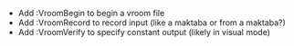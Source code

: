 - Add :VroomBegin to begin a vroom file
- Add :VroomRecord to record input (like a maktaba or from a maktaba?)
- Add :VroomVerify to specify constant output (likely in visual mode)
